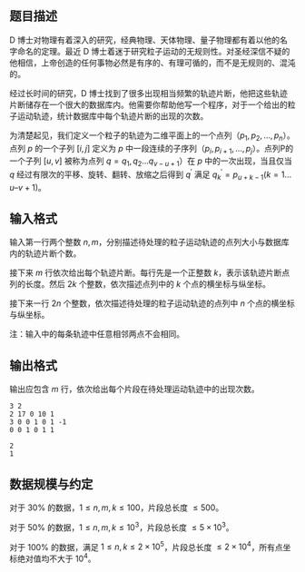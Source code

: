 ## 题目描述

D 博士对物理有着深入的研究，经典物理、天体物理、量子物理都有着以他的名字命名的定理。最近 D 博士着迷于研究粒子运动的无规则性。对圣经深信不疑的他相信，上帝创造的任何事物必然是有序的、有理可循的，而不是无规则的、混沌的。

经过长时间的研究，D 博士找到了很多出现相当频繁的轨迹片断，他把这些轨迹片断储存在一个很大的数据库内。他需要你帮助他写一个程序，对于一个给出的粒子运动轨迹，统计数据库中每个轨迹片断的出现的次数。

为清楚起见，我们定义一个粒子的轨迹为二维平面上的一个点列（$p_1,p_2,\dots,p_n$）。点列 $p$ 的一个子列 $[i,j]$ 定义为 $p$ 中一段连续的子序列（$p_i,p_{i+1},\dots,p_j$）。点列P的一个子列 $[u,v]$ 被称为点列 $q=q_1,q_2\dots q_{v-u+1}$）在 $p$ 中的一次出现，当且仅当 $q$ 经过有限次的平移、旋转、翻转、放缩之后得到 $q^{\prime}$ 满足 $q^{\prime}_k=p_{u+k-1}(k=1\dots u–v+1)$。

## 输入格式

输入第一行两个整数 $n,m$，分别描述待处理的粒子运动轨迹的点列大小与数据库内的轨迹片断个数。

接下来 $m$ 行依次给出每个轨迹片断。每行先是一个正整数 $k$，表示该轨迹片断点列的长度。然后 $2k$ 个整数，依次描述点列中的 $k$ 个点的横坐标与纵坐标。

接下来一行 $2n$ 个整数，依次描述待处理的粒子运动轨迹的点列中 $n$ 个点的横坐标与纵坐标。

注：输入中的每条轨迹中任意相邻两点不会相同。

## 输出格式

输出应包含 $m$ 行，依次给出每个片段在待处理运动轨迹中的出现次数。


```input1
3 2
2 17 0 10 1
3 0 0 1 0 1 -1
0 0 1 0 1 1
```


```output1
2
1
```

## 数据规模与约定

对于 $30\%$ 的数据，$1\le n,m,k\le100$，片段总长度 $\le500$。

对于 $50\%$ 的数据，$1\le n,m,k\le10^3$，片段总长度 $\le5\times 10^3$。

对于 $100\%$ 的数据，满足 $1\le n,k\le2\times10^5$，片段总长度 $\le2\times10^4$，所有点坐标绝对值均不大于 $10^4$。
